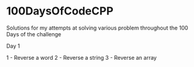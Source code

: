 # 100DaysOfCodeCPP
Solutions for my attempts at solving various problem throughout the 100 Days of the challenge

Day 1 

1 - Reverse a word
2 - Reverse a string
3 - Reverse an array
